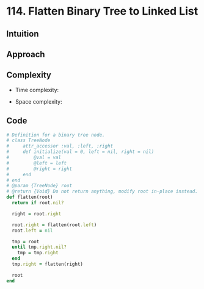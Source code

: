 # 114. Flatten Binary Tree to Linked List

## Intuition

## Approach
<!-- Describe your approach to solving the problem. -->

## Complexity

- Time complexity:
<!-- Add your time complexity here, e.g. $$O(n)$$ -->

- Space complexity:
<!-- Add your space complexity here, e.g. $$O(n)$$ -->

## Code

```ruby
# Definition for a binary tree node.
# class TreeNode
#     attr_accessor :val, :left, :right
#     def initialize(val = 0, left = nil, right = nil)
#         @val = val
#         @left = left
#         @right = right
#     end
# end
# @param {TreeNode} root
# @return {Void} Do not return anything, modify root in-place instead.
def flatten(root)
  return if root.nil?

  right = root.right

  root.right = flatten(root.left)
  root.left = nil

  tmp = root
  until tmp.right.nil?
    tmp = tmp.right
  end
  tmp.right = flatten(right)

  root
end
```
